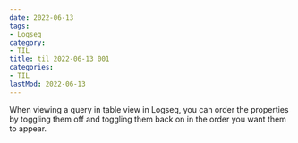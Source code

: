 ```yaml
---
date: 2022-06-13
tags:
- Logseq
category:
- TIL
title: til 2022-06-13 001
categories:
- TIL
lastMod: 2022-06-13
---
```

When viewing a query in table view in Logseq, you can order the properties by toggling them off and toggling them back on in the order you want them to appear.
